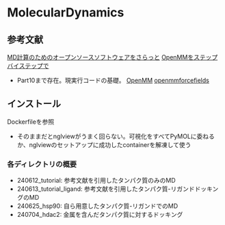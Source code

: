# MolecularDynamics

## 参考文献

[MD計算のためのオープンソースソフトウェアをさらっと](https://magattaca.hatenablog.com/entry/2022/02/06/193011) 
[OpenMMをステップバイステップで](https://magattaca.hatenablog.com/entry/2022/02/12/201641) 
- Part10まで存在。現実行コードの基礎。
[OpenMM](https://openmm.org/) 
[openmmforcefields](https://github.com/openmm/openmmforcefields)

## インストール
Dockerfileを参照
- そのままだとnglviewがうまく回らない。可視化をすべてPyMOLに委ねるか、nglviewのセットアップに成功したcontainerを解凍して使う

### 各ディレクトリの概要
- 240612_tutorial: 参考文献を引用したタンパク質のみのMD
- 240613_tutorial_ligand: 参考文献を引用したタンパク質-リガンドドッキングのMD
- 240625_hsp90: 自ら用意したタンパク質-リガンドでのMD
- 240704_hdac2: 金属を含んだタンパク質に対するドッキング